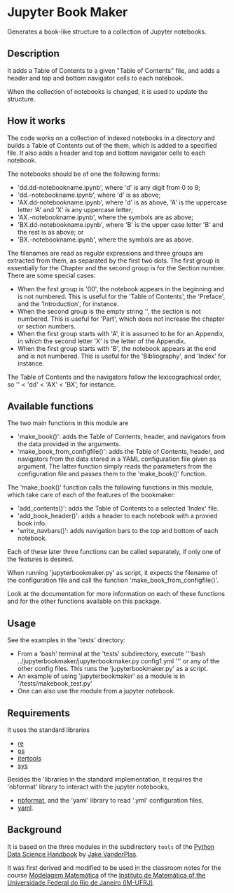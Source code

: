# Jupyter Book Maker

Generates a book-like structure to a collection of Jupyter notebooks.

## Description

It adds a Table of Contents to a given "Table of Contents" file, and adds a header and top and bottom navigator cells to each notebook.

When the collection of notebooks is changed, it is used to update the structure.

## How it works

The code works on a collection of indexed notebooks in a directory and builds a Table of Contents out of the them, which is added to a specified file. It also adds a header and top and bottom navigator cells to each notebook. 

The notebooks should be of one the following forms:
- 'dd.dd-notebookname.ipynb', where 'd' is any digit from 0 to 9;
- 'dd.-notebookname.ipynb', where 'd' is as above;
- 'AX.dd-notebookname.ipynb', where 'd' is as above, 'A' is the uppercase letter 'A' and 'X' is any uppercase letter;
- 'AX.-notebookname.ipynb', where the symbols are as above;
- 'BX.dd-notebookname.ipynb', where 'B' is the upper case letter 'B' and the rest is as above; or
- 'BX.-notebookname.ipynb', where the symbols are as above.

The filenames are read as regular expressions and three groups are extracted from them, as separated by the first two dots. The first group is essentially for the Chapter and the second group is for the  Section number. There are some special cases:
- When the first group is '00', the notebook appears in the beginning and is not numbered. This is useful for the 'Table of Contents', the  'Preface', and the 'Introduction', for instance. 
- When the second group is the empty string '', the section is not numbered. This is useful for 'Part', which does not increase the chapter or section numbers.
- When the first group starts with 'A', it is assumed to be for an Appendix, in which the second letter 'X' is the letter of the Appendix. 
- When the first group starts with 'B', the notebook appears at the end and is not numbered. This is useful for the 'Bibliography', and 'Index' for instance.

The Table of Contents and the navigators follow the lexicographical order, so '' < 'dd' < 'AX' < 'BX', for instance.

## Available functions

The two main functions in this module are
- 'make_book()': adds the Table of Contents, header, and navigators from the data provided in the arguments.
- 'make_book_from_configfile()': adds the Table of Contents, header, and navigators from the data stored in a YAML configuration file given as argument.
The latter function simply reads the parameters from the configuration file and passes them to the 'make_book()' function.

The 'make_book()' function calls the following functions in this module, which take care of each of the features of the bookmaker:
- 'add_contents()': adds the Table of Contents to a selected 'Index' file.
- 'add_book_header()': adds a header to each notebook with a provied book info.
- 'write_navbars()': adds navigation bars to the top and bottom of each notebook.

Each of these later three functions can be called separately, if only one of the features is desired.

When running 'jupyterbookmaker.py' as script, it expects the filename of the configuration file and call the function 'make_book_from_configfile()'.

Look at the documentation for more information on each of these functions and for the other functions available on this package.

## Usage

See the examples in the 'tests' directory:
- From a 'bash' terminal at the 'tests' subdirectory, execute
'''bash
../jupyterbookmaker/jupyterbookmaker.py config1.yml
'''
or any of the other config files. This runs the 'jupyterbookmaker.py' as a script.
- An example of using 'jupyterbookmaker' as a module is in '/tests/makebook_test.py'
- One can also use the module from a jupyter notebook.

## Requirements

It uses the standard libraries
- [re](https:/docs.python.org/3/library/re.html)
- [os](https:/docs.python.org/3/library/os.html)
- [itertools](https:/docs.python.org/3/library/itertools.html)
- [sys](https:/docs.python.org/3/library/sys.html)

Besides the 'libraries in the standard implementation, it requires the 'nbformat' library to interact with the jupyter notebooks,
- [nbformat](https://pypi.org/project/nbformat/),
and the 'yaml' library to read '.yml' configuration files,
- [yaml](https:/docs.python.org/3/library/yaml.html).

## Background

It is based on the three modules in the subdirectory `tools` of the 
[Python Data Science Handbook](https://github.com/jakevdp/PythonDataScienceHandbook) 
by [Jake VanderPlas](http://vanderplas.com/).

It was first derived and modified to be used in the classroom notes for the course [Modelagem Matemática](https://github.com/rmsrosa/modelagem_matematica) of the [Instituto de Matemática of the Universidade Federal do Rio de Janeiro (IM-UFRJ)](https://www.im.ufrj.br).
